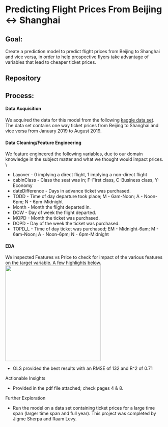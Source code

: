 # Predicting Flight Prices From Beijing <-> Shanghai

## Goal: 
Create a prediction model to predict flight prices from Beijing to Shanghai and vice versa, in order to help prospective flyers take advantage of variables that lead to cheaper ticket prices. 

## Repository

## Process:

#### Data Acquisition 
We acquired the data for this model from the following [kaggle data set](https://www.kaggle.com/lpisallerl/air-tickets-between-shanghai-and-beijing#sha-pek.csv).\
The data set contains one way ticket prices from Beijing to Shanghai and vice versa from January 2019 to August 2019.

#### Data Cleaning/Feature Engineering 
We feature engineered the following variables, due to our domain knowledge in the subject matter and what we thought would impact prices. \
  - Layover - 0 implying a direct flight, 1 implying a non-direct flight
  - cabinClass - Class the seat was in; F-First class, C-Business class, Y-Economy 
  - dateDifference - Days in advance ticket was purchased.
  - TODD - Time of day departure took place; M - 6am-Noon; A - Noon-6pm; N - 6pm-Midnight
  - Month - Month the flight departed in.
  - DOW - Day of week the flight departed.
  - MOPD - Month the ticket was purchased.
  - DOPD - Day of the week the ticket was purchased.
  - TOPD_L - Time of day ticket was purchased; EM - Midnight-6am; M - 6am-Noon; A - Noon-6pm; N - 6pm-Midnight
  
#### EDA 
We inspected Features vs Price to check for impact of the various features on the target variable.
A few highlights below.
<img src="Project%20Images/Comp_Size.png" width="300">
  - OLS provided the best results with an RMSE of 132 and R^2 of 0.71 
  
  Actionable Insights
  - Provided in the pdf file attached; check pages 4 & 8.
  
  Further Exploration
  - Run the model on a data set containing ticket prices for a large time span (larger time span and full year). 
This project was completed by Jigme Sherpa and Raam Levy.
